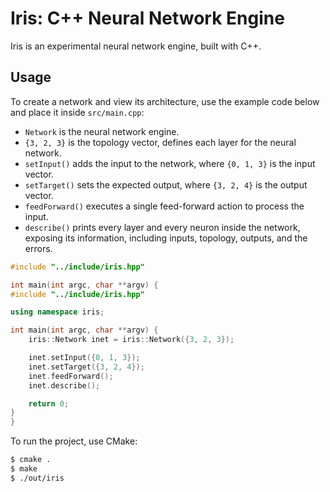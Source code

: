 # Iris: C++ Neural Network Engine

Iris is an experimental neural network engine, built with C++.

## Usage

To create a network and view its architecture, use the example code below and place it inside `src/main.cpp`:

-   `Network` is the neural network engine.
-   `{3, 2, 3}` is the topology vector, defines each layer for the neural network.
-   `setInput()` adds the input to the network, where `{0, 1, 3}` is the input vector.
-   `setTarget()` sets the expected output, where `{3, 2, 4}` is the output vector.
-   `feedForward()` executes a single feed-forward action to process the input.
-   `describe()` prints every layer and every neuron inside the network, exposing its information, including inputs, topology, outputs, and the errors.

```cpp
#include "../include/iris.hpp"

int main(int argc, char **argv) {
#include "../include/iris.hpp"

using namespace iris;

int main(int argc, char **argv) {
    iris::Network inet = iris::Network({3, 2, 3});

    inet.setInput({0, 1, 3});
    inet.setTarget({3, 2, 4});
    inet.feedForward();
    inet.describe();

    return 0;
}
}
```

To run the project, use CMake:

```sh
$ cmake .
$ make
$ ./out/iris
```
